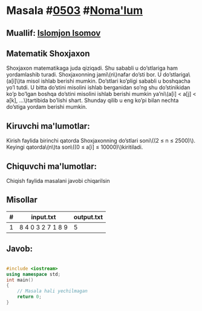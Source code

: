 
<h1>Masala #<a href="https://robocontest.uz/tasks/0503">0503</a> #<a href="https://robocontest.uz/tasks?category=1">Noma'lum</a></h1>
<h2> Muallif: <a href="https://robocontest.uz/profile/iislomjoon">Islomjon Isomov</a></h2>
<h2>Matematik Shoxjaxon</h2>
<p>Shoxjaxon matematikaga juda qiziqadi. Shu sababli u do’stlariga ham yordamlashib turadi. Shoxjaxonning jami\(n\)nafar do’sti bor. U do’stlariga\(a[i]\)ta misol ishlab berishi mumkin. Do’stlari ko’pligi sababli u boshqacha yo’l tutdi. U bitta do’stini misolini ishlab berganidan so’ng shu do’stinikidan ko’p bo’lgan boshqa do’stini misolini ishlab berishi mumkin ya’ni\(a[i] < a[j] < a[k], …\)tartibida bo’lishi shart. Shunday qilib u eng ko’pi bilan nechta do’stiga yordam berishi mumkin.</p>
<h2>Kiruvchi ma'lumotlar:</h2>
<p>Kirish faylida birinchi qatorda Shoxjaxonning do’stlari soni\((2 ≤ n ≤ 2500)\). Keyingi qatorda\(n\)ta son\((0 ≤ a[i] ≤ 10000)\)kiritiladi.</p>
<h2>Chiquvchi ma'lumotlar:</h2>
<p>Chiqish faylida masalani javobi chiqarilsin</p>
<h2>Misollar</h2>
<table>
    <thead>
        <tr>
            <th>#</th>
            <th>input.txt</th>
            <th>output.txt</th>
        </tr>
    </thead>
    <tbody>
            <tr>
                <td>1</td>
                <td>8
4 0 3 2 7 1 8 9</td>
                <td>5</td>
            </tr>
    </tbody>
    </table>
    
<h2>Javob:</h2>

######
```cpp
#include <iostream>
using namespace std;
int main()
{
    // Masala hali yechilmagan
    return 0;
}
```
